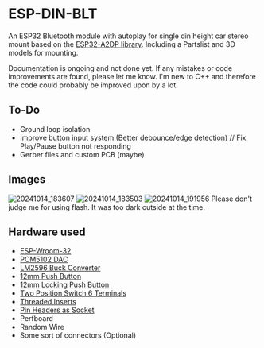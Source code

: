 # ESP-DIN-BLT
An ESP32 Bluetooth module with autoplay for single din height car stereo mount based on the [ESP32-A2DP library](https://github.com/pschatzmann/ESP32-A2DP). Including a Partslist and 3D models for mounting. 


Documentation is ongoing and not done yet.
If any mistakes or code improvements are found, please let me know. I'm new to C++ and therefore the code could probably be improved upon by a lot.

## To-Do
- Ground loop isolation
- Improve button input system (Better debounce/edge detection) // Fix Play/Pause button not responding 
- Gerber files and custom PCB (maybe)

## Images
![20241014_183607](https://github.com/user-attachments/assets/40b9645a-7a53-43b8-87d1-05cdac185221)
![20241014_183503](https://github.com/user-attachments/assets/2f71a351-4cf1-4f8c-854b-b345e2552cd9)
![20241014_191956](https://github.com/user-attachments/assets/4b8c0290-df8a-4187-837d-bdce8e1cbbab)
Please don't judge me for using flash. It was too dark outside at the time.

## Hardware used
- [ESP-Wroom-32](https://amzn.eu/d/bhH6WHx)
- [PCM5102 DAC](https://amzn.eu/d/hkPHz4O)
- [LM2596 Buck Converter](https://amzn.eu/d/bHiczJB)
- [12mm Push Button](https://amzn.eu/d/4PPdXcS)
- [12mm Locking Push Button](https://amzn.eu/d/iBPg1n6)
- [Two Position Switch 6 Terminals](https://amzn.eu/d/7hplkBi)
- [Threaded Inserts](https://amzn.eu/d/7x8pk4a)
- [Pin Headers as Socket](https://amzn.eu/d/j3ADpWZ)
- Perfboard
- Random Wire
- Some sort of connectors (Optional)
